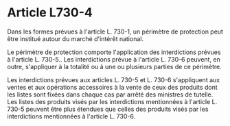 # Article L730-4

Dans les formes prévues à l'article L. 730-1, un périmètre de protection peut être institué autour du marché d'intérêt national.

Le périmètre de protection comporte l'application des interdictions prévues à l'article L. 730-5.. Les interdictions prévue à l'article L. 730-6 peuvent, en outre, s'appliquer à la totalité ou à une ou plusieurs parties de ce périmètre.

Les interdictions prévues aux articles L. 730-5 et L. 730-6 s'appliquent aux ventes et aux opérations accessoires à la vente de ceux des produits dont les listes sont fixées dans chaque cas par arrêté des ministres de tutelle. Les listes des produits visés par les interdictions mentionnées à l'article L. 730-5 peuvent être plus étendues que celles des produits visés par les interdictions mentionnées à l'article L. 730-6.
